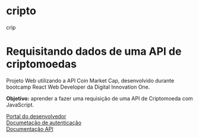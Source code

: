 # cripto
crip
# Requisitando dados de uma API de criptomoedas
Projeto Web utilizando a API Coin Market Cap, desenvolvido durante bootcamp React Web Developer da Digital Innovation One.

**Objetivo:** aprender a fazer uma requisição de uma API de Criptomoeda com JavaScript.

[Portal do desenvolvedor](https://pro.coinmarketcap.com/account) <br>
[Documetação de autenticação](https://coinmarketcap.com/api/documentation/v1/#section/Authentication) <br>
[Documentação API](https://coinmarketcap.com/api/documentation/v1/#) <br>
